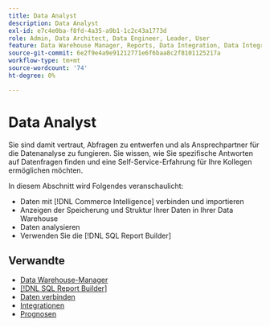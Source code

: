 ```yaml
---
title: Data Analyst
description: Data Analyst
exl-id: e7c4e0ba-f8fd-4a35-a9b1-1c2c43a1773d
role: Admin, Data Architect, Data Engineer, Leader, User
feature: Data Warehouse Manager, Reports, Data Integration, Data Integration
source-git-commit: 6e2f9e4a9e91212771e6f6baa8c2f8101125217a
workflow-type: tm+mt
source-wordcount: '74'
ht-degree: 0%

---
```


# Data Analyst

Sie sind damit vertraut, Abfragen zu entwerfen und als Ansprechpartner für die Datenanalyse zu fungieren. Sie wissen, wie Sie spezifische Antworten auf Datenfragen finden und eine Self-Service-Erfahrung für Ihre Kollegen ermöglichen möchten.

In diesem Abschnitt wird Folgendes veranschaulicht:
* Daten mit [!DNL Commerce Intelligence] verbinden und importieren
* Anzeigen der Speicherung und Struktur Ihrer Daten in Ihrer Data Warehouse
* Daten analysieren
* Verwenden Sie die [!DNL SQL Report Builder]

## Verwandte

* [Data Warehouse-Manager](../mbi/data-analyst/data-warehouse-mgr/tour-dwm.md)
* [[!DNL SQL Report Builder]](data-analyst/dev-reports/sql-rpt-bldr.md)
* [Daten verbinden](../mbi/data-analyst/importing-data/connecting-data/connecting-data.md)
* [Integrationen](../mbi/data-analyst/importing-data/integrations/magento.md)
* [Prognosen](../mbi/data-analyst/analysis/forecasting.md)
